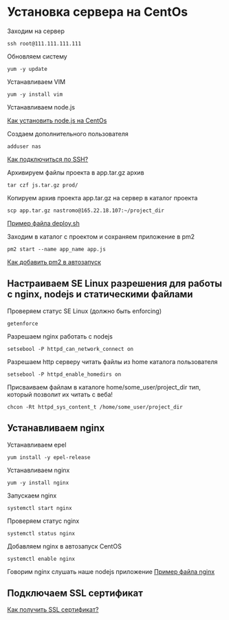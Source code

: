 # Установка сервера на CentOs

Заходим на сервер
```
ssh root@111.111.111.111
```

Обновляем систему
```
yum -y update
```

Устанавливаем VIM
```
yum -y install vim
```

Устанавливаем node.js

[Как установить node.js на CentOs](https://github.com/devenode/notes/blob/main/%D0%A3%D1%81%D1%82%D0%B0%D0%BD%D0%BE%D0%B2%D0%BA%D0%B0%20nodejs.md)

Создаем дополнительного пользователя
```
adduser nas 
```
[Как подключиться по SSH?](https://github.com/devenode/notes/blob/main/%D0%9F%D0%BE%D0%B4%D0%BA%D0%BB%D1%8E%D1%87%D0%B0%D0%B5%D0%BC%D1%81%D1%8F%20%D0%BF%D0%BE%20SSH.md)

Архивируем файлы проекта в app.tar.gz архив
```
tar czf js.tar.gz prod/
```

Копируем архив проекта app.tar.gz на сервер в каталог проекта
```
scp app.tar.gz nastromo@165.22.18.107:~/project_dir
```
[Пример файла deploy.sh](https://github.com/devenode/notes/blob/main/%D0%9F%D1%80%D0%B8%D0%BC%D0%B5%D1%80%20%D1%84%D0%B0%D0%B9%D0%BB%D0%B0%20deploy.sh.md)

Заходим в каталог с проектом и сохраняем приложение в pm2
```
pm2 start --name app_name app.js
```
[Как добавить pm2 в автозапуск](https://github.com/devenode/notes/blob/main/PM2%20%D0%BC%D0%B5%D0%BD%D0%B5%D0%B4%D0%B6%D0%B5%D1%80.md)

## Настраиваем SE Linux разрешения для работы с nginx, nodejs и статическими файлами

Проверяем статус SE Linux (должно быть enforcing)
```
getenforce
```

Разрешаем nginx работать с nodejs
```
setsebool -P httpd_can_network_connect on
```

Разрешаем http серверу читать файлы из home каталога пользователя
```
setsebool -P httpd_enable_homedirs on
```

Присваиваем файлам в каталоге home/some_user/project_dir тип, который позволит их читать с веба!
```
chcon -Rt httpd_sys_content_t /home/some_user/project_dir
```

## Устанавливаем nginx

Устанавливаем epel
```
yum install -y epel-release
```

Устанавливаем nginx 
```
yum -y install nginx
```

Запускаем nginx
```
systemctl start nginx
```

Проверяем статус nginx

```
systemctl status nginx
```

Добавляем nginx в автозапуск CentOS
```
systemctl enable nginx
```

Говорим nginx слушать наше nodejs приложение
[Пример файла nginx](https://github.com/devenode/notes/blob/main/Nginx%20%D1%81%D0%B5%D1%80%D0%B2%D0%B5%D1%80.md)

## Подключаем SSL сертификат
[Как получить SSL сертификат?](https://github.com/devenode/notes/blob/main/SSL%20%D1%81%D0%B5%D1%80%D1%82%D0%B8%D1%84%D0%B8%D0%BA%D0%B0%D1%82.md)




















